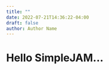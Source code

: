 ```yaml
---
title: ""
date: 2022-07-21T14:36:22-04:00
draft: false
author: Author Name
---
```


<h1>Hello SimpleJAM...</h1>